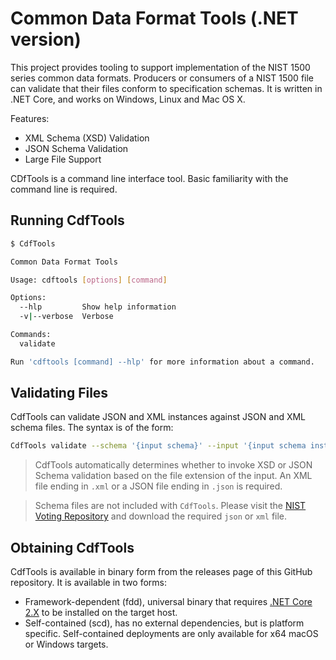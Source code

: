 # Common Data Format Tools (.NET version)

This project provides tooling to support implementation of the NIST 1500 series common data formats. Producers or consumers of a NIST 1500 file can validate that their files conform to specification schemas. It is written in .NET Core, and works on Windows, Linux and Mac OS X.

Features:

- XML Schema (XSD) Validation
- JSON Schema Validation
- Large File Support

CDfTools is a command line interface tool. Basic familiarity with the command line is required.

## Running CdfTools

```sh
$ CdfTools

Common Data Format Tools

Usage: cdftools [options] [command]

Options:
  --hlp         Show help information
  -v|--verbose  Verbose

Commands:
  validate

Run 'cdftools [command] --hlp' for more information about a command.
```

## Validating Files

CdfTools can validate JSON and XML instances against JSON and XML schema files. The syntax is of the form:

```sh
CdfTools validate --schema '{input schema}' --input '{input schema instance}'
```

> CdfTools automatically determines whether to invoke XSD or JSON Schema validation based on the file extension of the input. An XML file ending in `.xml` or a JSON file ending in `.json` is required.

> Schema files are not included with `CdfTools`. Please visit the [NIST Voting Repository](https://github.com/usnistgov/voting) and download the required `json` or `xml` file.

## Obtaining CdfTools

CdfTools is available in binary form from the releases page of this GitHub repository. It is available in two forms:

- Framework-dependent (fdd), universal binary that requires [.NET Core 2.X](https://dotnet.microsoft.com/download) to be installed on the target host.
- Self-contained (scd), has no external dependencies, but is platform specific. Self-contained deployments are only available for x64 macOS or Windows targets.
